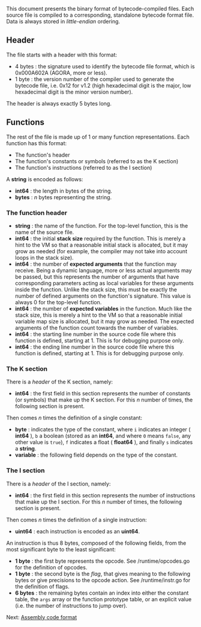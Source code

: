 This document presents the binary format of bytecode-compiled files. Each source file is compiled to a corresponding, standalone bytecode format file. Data is always stored in *little-endian* ordering.

## Header

The file starts with a header with this format:

* 4 bytes : the signature used to identify the bytecode file format, which is 0x000A602A (AGORA, more or less).
* 1 byte  : the version number of the compiler used to generate the bytecode file, i.e. 0x12 for v1.2 (high hexadecimal digit is the major, low hexadecimal digit is the minor version number).

The header is always exactly 5 bytes long.

## Functions

The rest of the file is made up of 1 or many function representations. Each function has this format:

* The function's header
* The function's constants or symbols (referred to as the K section)
* The function's instructions (referred to as the I section)

A **string** is encoded as follows:

* **int64**  : the length in bytes of the string.
* **bytes**  : *n* bytes representing the string.

### The function header

* **string** : the name of the function. For the top-level function, this is the name of the source file.
* **int64**  : the initial **stack size** required by the function. This is merely a hint to the VM so that a reasonable initial stack is allocated, but it may grow as needed (for example, the compiler may not take into account loops in the stack size).
* **int64**  : the number of **expected arguments** that the function may receive. Being a dynamic language, more or less actual arguments may be passed, but this represents the number of arguments that have corresponding parameters acting as local variables for these arguments inside the function. Unlike the stack size, this must be exactly the number of defined arguments on the function's signature. This value is always 0 for the top-level function.
* **int64**  : the number of **expected variables** in the function. Much like the stack size, this is merely a hint to the VM so that a reasonable initial variable map size is allocated, but it may grow as needed. The expected arguments of the function count towards the number of variables.
* **int64**  : the starting line number in the source code file where this function is defined, starting at 1. This is for debugging purpose only.
* **int64**  : the ending line number in the source code file where this function is defined, starting at 1. This is for debugging purpose only.

### The K section

There is a *header* of the K section, namely:

* **int64**  : the first field in this section represents the number of constants (or symbols) that make up the K section. For this *n* number of times, the following section is present.

Then comes *n* times the definition of a single constant:

* **byte**   : indicates the type of the constant, where `i` indicates an integer ( **int64** ), `b` a boolean (stored as an **int64**, and where `0` means `false`, any other value is `true`), `f` indicates a float ( **float64** ), and finally `s` indicates a **string**.
* **variable** : the following field depends on the type of the constant.

### The I section

There is a *header* of the I section, namely:

* **int64**  : the first field in this section represents the number of instructions that make up the I section. For this *n* number of times, the following section is present.

Then comes *n* times the definition of a single instruction:

* **uint64** : each instruction is encoded as an **uint64**.

An instruction is thus 8 bytes, composed of the following fields, from the most significant byte to the least significant:

* **1 byte**  : the first byte represents the opcode. See /runtime/opcodes.go for the definition of opcodes.
* **1 byte**  : the second byte is the *flag*, that gives meaning to the following bytes or give precisions to the opcode action. See /runtime/instr.go for the definition of flags.
* **6 bytes** : the remaining bytes contain an index into either the constant table, the `args` array or the function prototype table, or an explicit value (i.e. the number of instructions to jump over).

Next: [Assembly code format][asm]

[asm]: https://github.com/PuerkitoBio/agora/wiki/Assembly-code-format
